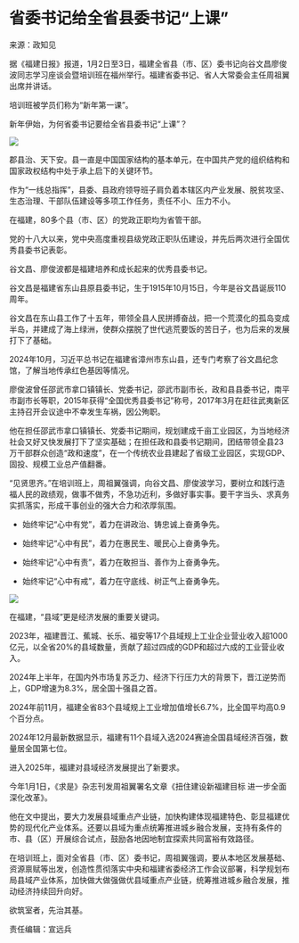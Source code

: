 # 省委书记给全省县委书记“上课”

来源：政知见

据《福建日报》报道，1月2日至3日，福建全省县（市、区）委书记向谷文昌廖俊波同志学习座谈会暨培训班在福州举行。福建省委书记、省人大常委会主任周祖翼出席并讲话。

培训班被学员们称为“新年第一课”。

新年伊始，为何省委书记要给全省县委书记“上课”？

![](https://k.sinaimg.cn/n/news/crawl/46/w550h296/20250104/769d-30a676ff17ed41465da6234912d305b5.png/w700d1q75cms.jpg?by=cms_fixed_width)

郡县治、天下安。县一直是中国国家结构的基本单元，在中国共产党的组织结构和国家政权结构中处于承上启下的关键环节。

作为“一线总指挥”，县委、县政府领导班子肩负着本辖区内产业发展、脱贫攻坚、生态治理、干部队伍建设等多项工作任务，责任不小、压力不小。

在福建，80多个县（市、区）的党政正职均为省管干部。

党的十八大以来，党中央高度重视县级党政正职队伍建设，并先后两次进行全国优秀县委书记表彰。

谷文昌、廖俊波都是福建培养和成长起来的优秀县委书记。

谷文昌是福建省东山县原县委书记，生于1915年10月15日，今年是谷文昌诞辰110周年。

谷文昌在东山县工作了十五年，带领全县人民拼搏奋战，把一个荒漠化的孤岛变成半岛，并建成了海上绿洲，使群众摆脱了世代逃荒要饭的苦日子，也为后来的发展打下了基础。

2024年10月，习近平总书记在福建省漳州市东山县，还专门考察了谷文昌纪念馆，了解当地传承红色基因等情况。

廖俊波曾任邵武市拿口镇镇长、党委书记，邵武市副市长，政和县县委书记，南平市副市长等职，2015年获得“全国优秀县委书记”称号，2017年3月在赶往武夷新区主持召开会议途中不幸发生车祸，因公殉职。

他在担任邵武市拿口镇镇长、党委书记期间，规划建成千亩工业园区，为当地经济社会又好又快发展打下了坚实基础；在担任政和县委书记期间，团结带领全县23万干部群众创造“政和速度”，在一个传统农业县建起了省级工业园区，实现GDP、固投、规模工业总产值翻番。

“见贤思齐。”在培训班上，周祖翼强调，向谷文昌、廖俊波学习，要树立和践行造福人民的政绩观，做事不做秀，不急功近利，多做好事实事。要干字当头、求真务实抓落实，形成干事创业的强大合力和浓厚氛围。

  * 始终牢记“心中有党”，着力在讲政治、铸忠诚上奋勇争先。

  * 始终牢记“心中有民”，着力在惠民生、暖民心上奋勇争先。

  * 始终牢记“心中有责”，着力在敢担当、善作为上奋勇争先。

  * 始终牢记“心中有戒”，着力在守底线、树正气上奋勇争先。

![](https://k.sinaimg.cn/n/news/crawl/114/w550h364/20250104/3305-b0562cd73a0c1fb8b9383235bd822b6c.png/w700d1q75cms.jpg?by=cms_fixed_width)

在福建，“县域”更是经济发展的重要关键词。

2023年，福建晋江、蕉城、长乐、福安等17个县域规上工业企业营业收入超1000亿元，以全省20%的县域数量，贡献了超过四成的GDP和超过六成的工业营业收入。

2024年上半年，在国内外市场复苏乏力、经济下行压力大的背景下，晋江逆势而上，GDP增速为8.3%，居全国十强县之首。

2024年前11月，福建全省83个县域规上工业增加值增长6.7%，比全国平均高0.9个百分点。

2024年12月最新数据显示，福建有11个县域入选2024赛迪全国县域经济百强，数量居全国第七位。

进入2025年，福建对县域经济发展提出了新要求。

今年1月1日，《求是》杂志刊发周祖翼署名文章《扭住建设新福建目标 进一步全面深化改革》。

他在文中提出，要大力发展县域重点产业链，加快构建体现福建特色、彰显福建优势的现代化产业体系。还要以县域为重点统筹推进城乡融合发展，支持有条件的市、县（区）开展综合试点，鼓励各地因地制宜探索共同富裕有效路径。

在培训班上，面对全省县（市、区）委书记，周祖翼强调，要从本地区发展基础、资源禀赋等出发，创造性贯彻落实中央和福建省委经济工作会议部署，科学规划布局县域产业体系，加快做大做强做优县域重点产业链，统筹推进城乡融合发展，推动经济持续回升向好。

欲筑室者，先治其基。

责任编辑：宣远兵

